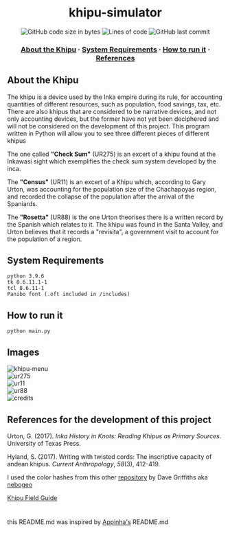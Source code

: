 <h1 align="center"> khipu-simulator
</h1>

<p align="center">
	<img alt="GitHub code size in bytes" src="https://img.shields.io/github/languages/code-size/irlalmeida/khipu-simulator?color=brown" />
	<img alt="Lines of code" src="https://img.shields.io/tokei/lines/github/irlalmeida/khipu-simulator?color=brown" />
	<img alt="GitHub last commit" src="https://img.shields.io/github/last-commit/irlalmeida/khipu-simulator" />
</p>

<h3 align="center">
	<a href="#-about-the-khipu">About the Khipu</a>
	<span> · </span>
	<a href="#-system-requirements">System Requirements</a>
	<span> · </span>
	<a href="#-how-to-run-it">How to run it</a>
	<span> · </span>
	<a href="#-References-for-the-development-of-this-project">References</a>
</h3>

## About the Khipu 

The khipu is a device used by the Inka empire during its rule, for accounting quantities of different resources,  such as population, food savings, tax, etc. There are also khipus that are considered to be narrative devices, and not only accounting devices, but the former have not yet been deciphered and will not be considered on the development of this project. This program written in Python will allow you to see three different pieces of different khipus

The one called **"Check Sum"** (UR275) is an excert of a khipu found at the  Inkawasi sight which exemplifies the check sum system developed by the inca.

The **"Census"** (UR11) is an excert of a Khipu which, according to Gary Urton, was accounting for the population size of the Chachapoyas region, and recorded the collapse of the population after the arrival of the Spaniards.

The **"Rosetta"** (UR88) is the one Urton theorises there is a written record by the Spanish which relates to it. The khipu was found in the Santa Valley, and Urton believes that it records a "revisita", a government visit to account for the population of a region.

## System Requirements

    python 3.9.6
    tk 8.6.11.1-1
    tcl 8.6.11-1
	Panibo font (.oft included in /includes)



## How to run it 

    python main.py

## Images

![khipu-menu](https://user-images.githubusercontent.com/27395209/129232931-9b780267-ea1b-4c9f-af01-246ee95f6a65.png)  
![ur275](https://user-images.githubusercontent.com/27395209/129233055-92292d75-1f77-4d22-94a3-17dea1d9af72.png)  
![ur11](https://user-images.githubusercontent.com/27395209/129233079-c25aa5b1-823f-4c00-bf4e-2a37a7fac357.png)  
![ur88](https://user-images.githubusercontent.com/27395209/129233091-667f1f7c-ac47-47d5-91a5-6694e1fc0c5b.png)  
![credits](https://user-images.githubusercontent.com/27395209/129233120-527de3ef-cbdc-4f03-9bd3-d6171fa4de68.png)  

## References for the development of this project

Urton, G. (2017). _Inka History in Knots: Reading Khipus as Primary Sources_. University of Texas Press.  

Hyland, S. (2017). Writing with twisted cords: The inscriptive capacity of andean khipus. _Current Anthropology_, _58_(3), 412-419.  

I used the color hashes from this other [repository](https://github.com/nebogeo/coding-with-knots) by Dave Griffiths aka [nebogeo](https://github.com/nebogeo)  

[Khipu Field Guide](https://www.khipufieldguide.com/)
<h1></h1>

this README.md was inspired by [Appinha's](https://github.com/appinha/) README.md
